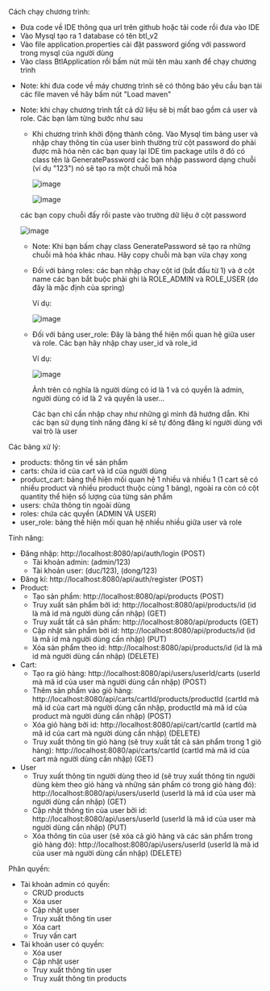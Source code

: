 Cách chạy chương trình:
  - Đưa code về IDE thông qua url trên github hoặc tải code rồi đưa vào IDE
  - Vào Mysql tạo ra 1 database có tên btl_v2
  - Vào file application.properties cài đặt password giống với password trong mysql của người dùng
  - Vào class BtlApplication rồi bấm nút mũi tên màu xanh để chạy chương trình
  * Note: khi đưa code về máy chương trình sẽ có thông báo yêu cầu bạn tải các file maven về hãy bấm nút "Load maven"
  * Note: khi chạy chương trình tất cả dữ liệu sẽ bị mất bao gồm cả user và role. Các bạn làm từng bước như sau
    + Khi chương trình khởi động thành công. Vào Mysql tìm bảng user và nhập chay thông tin của user bình thường trừ cột password do phải được mã hóa nên
      các bạn quay lại IDE tìm package utils ở đó có class tên là GeneratePassword các bạn nhập password dạng chuỗi (ví dụ "123") nó sẽ tạo ra một chuỗi mã hóa


         ![image](https://github.com/viethoang139/btl_v2/assets/93482932/8b5bbfd2-8b38-4a75-9f5d-cdb19578f9c0)





      ![image](https://github.com/viethoang139/btl_v2/assets/93482932/1d283cb0-487b-476c-ae64-355b77447ced)




     các bạn copy chuỗi đấy rồi paste vào trường dữ liệu ở cột password





    ![image](https://github.com/viethoang139/btl_v2/assets/93482932/3fe5866f-d0d5-481b-9fd8-a5229cc5ca07)






    * Note: Khi bạn bấm chạy class GeneratePassword sẽ tạo ra những chuỗi mã hóa khác nhau. Hãy copy chuỗi mà bạn vừa chạy xong
    + Đối với bảng roles: các bạn nhập chay cột id (bắt đầu từ 1) và ở cột name các bạn bắt buộc phải ghi là ROLE_ADMIN và ROLE_USER (do đây là mặc định của spring)
      
      Ví dụ:

      ![image](https://github.com/viethoang139/btl_v2/assets/93482932/5af96a43-7ab1-49d7-a34e-86ef4f24ef38)

      
    + Đối với bảng user_role: Đây là bảng thể hiện mối quan hệ giữa user và role. Các bạn hãy nhập chay user_id và role_id
   
      Ví dụ:


      ![image](https://github.com/viethoang139/btl_v2/assets/93482932/2e201f23-cafe-4cae-959b-6929e4688d64)


      Ảnh trên có nghĩa là người dùng có id là 1 và có quyền là admin, người dùng có id là 2 và quyền là user...

      Các bạn chỉ cần nhập chay như những gì mình đã hướng dẫn. Khi các bạn sử dụng tính năng đăng kí sẽ tự đông đăng kí người dùng với vai trò là user

      

Các bảng xử lý:
  - products: thông tin về sản phẩm
  - carts: chứa id của cart và id của người dùng
  - product_cart: bảng thể hiện mối quan hệ 1 nhiều và nhiều 1 (1 cart sẽ có nhiều product và nhiều product thuộc cùng 1 bảng), ngoài ra còn có cột quantity
    thể hiện số lượng của từng sản phẩm
  - users: chứa thông tin ngoài dùng
  - roles: chứa các quyền (ADMIN VÀ USER)
  - user_role: bảng thế hiện mối quan hệ nhiều nhiều giữa user và role

Tính năng:
  - Đăng nhập: http://localhost:8080/api/auth/login (POST)
    + Tài khoản admin: (admin/123)
    + Tài khoản user: (duc/123), (dong/123)
  - Đăng kí: http://localhost:8080/api/auth/register (POST)
  - Product:
    + Tạo sản phẩm: http://localhost:8080/api/products (POST)
    + Truy xuất sản phẩm bởi id: http://localhost:8080/api/products/id (id là mã id mà người dùng cần nhập) (GET)
    + Truy xuất tất cả sản phẩm: http://localhost:8080/api/products (GET)
    + Cập nhật sản phẩm bởi id: http://localhost:8080/api/products/id (id là mã id mà người dùng cần nhập) (PUT)
    + Xóa sản phẩm theo id: http://localhost:8080/api/products/id (id là mã id mà người dùng cần nhập) (DELETE)
  - Cart:
    + Tạo ra giỏ hàng: http://localhost:8080/api/users/userId/carts (userId mà mã id của user mà người dùng cần nhập) (POST)
    + Thêm sản phẩm vào giỏ hàng: http://localhost:8080/api/carts/cartId/products/productId (cartId mà mã id của cart mà người dùng cần nhập, productId mà mã
      id của product mà người dùng cần nhập) (POST)
    + Xóa giỏ hàng bởi id: http://localhost:8080/api/cart/cartId (cartId mà mã id của cart mà người dùng cần nhập) (DELETE)
    + Truy xuất thông tin giỏ hàng (sẽ truy xuất tất cả sản phẩm trong 1 giỏ hàng): http://localhost:8080/api/carts/cartId (cartId mà mã id của cart mà người dùng cần nhập) (GET)
  - User
    + Truy xuất thông tin người dùng theo id (sẽ truy xuất thông tin người dùng kèm theo giỏ hàng và những sản phẩm có trong giỏ hàng đó):
      http://localhost:8080/api/users/userId (userId là mã id của user mà người dùng cần nhập) (GET)
    + Cập nhật thông tin của user bởi id: http://localhost:8080/api/users/userId (userId là mã id của user mà người dùng cần nhập) (PUT)
    + Xóa thông tin của user (sẽ xóa cả giỏ hàng và các sản phẩm trong giỏ hàng đó):  http://localhost:8080/api/users/userId (userId là mã id của user mà người dùng cần nhập) (DELETE)

Phân quyền:
  - Tài khoản admin có quyền: 
    + CRUD products
    + Xóa user
    + Cập nhật user
    + Truy xuất thông tin user
    + Xóa cart 
    + Truy vấn cart
  - Tài khoản user có quyền: 
    + Xóa user
    + Cập nhật user
    + Truy xuất thông tin user
    + Truy xuất thông tin products
  


